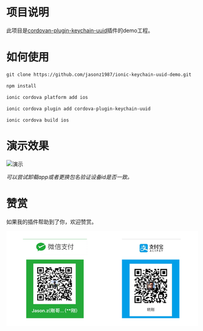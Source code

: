 # 项目说明

此项目是[cordovan-plugin-keychain-uuid](https://github.com/jasonz1987/cordova-plugin-keychain-uuid.git)插件的demo工程。


# 如何使用

```
git clone https://github.com/jasonz1987/ionic-keychain-uuid-demo.git
```
```
npm install
```
```
ionic cordova platform add ios
```
```
ionic cordova plugin add cordova-plugin-keychain-uuid
```
```
ionic cordova build ios
```

# 演示效果

![演示](demo.gif)


*可以尝试卸载app或者更换包名验证设备id是否一致。*


# 赞赏

如果我的插件帮助到了你，欢迎赞赏。

![赞赏](donate.png)

